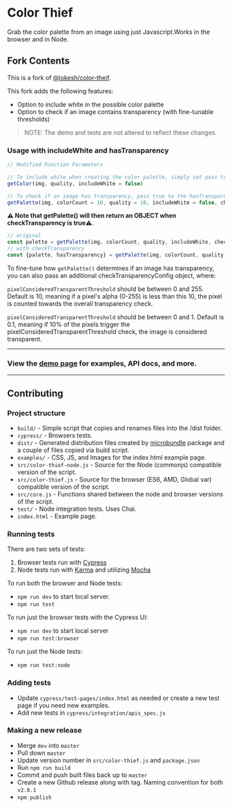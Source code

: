 
# Color Thief

Grab the color palette from an image using just Javascript.Works in the browser and in Node.

## Fork Contents

This is a fork of [@lokesh/color-theif](https://github.com/lokesh/color-thief).

This fork adds the following features:
- Option to include white in the possible color palette
- Option to check if an image contains transparency (with fine-tunable thresholds)

> NOTE:
The demo and tests are not altered to reflect these changes.

### Usage with includeWhite and hasTransparency

```js
// Modified Function Parameters

// To include white when creating the color palette, simply set pass true to the includeWhite parameter.
getColor(img, quality, includeWhite = false)

// To check if an image has transparency, pass true to the hasTransparency parameter.
getPalette(img, colorCount = 10, quality = 10, includeWhite = false, checkTransparency = false, checkTransparencyConfig = {pixelConsideredTransparentThreshold : 10, imageConsideredTransparentThreshold : 0.1}) {
```


**⚠️ Note that getPalette() will then return an OBJECT when checkTransparency is true**⚠️.

```js
// original
const palette = getPalette(img, colorCount, quality, includeWhite, checkTransparency = false)
// with checkTransparency
const {palette, hasTransparency} = getPalette(img, colorCount, quality, includeWhite, checkTransparency = true)
```

To fine-tune how ``getPalette()`` determines if an image has transparency, you can also pass an additional checkTransparencyConfig object, where:

``pixelConsideredTransparentThreshold`` should be between 0 and 255. Default is 10, meaning if a pixel's alpha (0-255) is less than this 10, the pixel is counted towards the overall transparency check.

``pixelConsideredTransparentThreshold`` should be between 0 and 1. Default is 0.1, meaning if 10% of the pixels trigger the pixelConsideredTransparentThreshold check, the image is considered transparent.

---

### View the [demo page](https://lokeshdhakar.com/projects/color-thief/) for examples, API docs, and more.

---

## Contributing

### Project structure

+ `build/` - Simple script that copies and renames files into the /dist folder.
+ `cypress/` - Browsers tests.
+ `dist/` - Generated distribution files created by [microbundle](https://github.com/developit/microbundle) package and a couple of files copied via build script.
+ `examples/` - CSS, JS, and Images for the index.html example page.
+ `src/color-thief-node.js` - Source for the Node (commonjs) compatible version of the script.
+ `src/color-thief.js` - Source for the browser (ES6, AMD, Global var) compatible version of the script.
+ `src/core.js` - Functions shared between the node and browser versions of the script.
+ `test/` - Node integration tests. Uses Chai.
+ `index.html` - Example page.

### Running tests

There are two sets of tests:

1. Browser tests run with [Cypress](https://www.cypress.io)
2. Node tests run with [Karma](https://karma-runner.github.io/latest/index.html) and utilizing [Mocha](https://mochajs.org/)

To run both the browser and Node tests:

- `npm run dev` to start local server.
- `npm run test`

To run just the browser tests with the Cypress UI:

- `npm run dev` to start local server
- `npm run test:browser`

To run just the Node tests:

- `npm run test:node`


### Adding tests

- Update `cypress/test-pages/index.html` as needed or create a new test page if you need new examples.
- Add new tests in `cypress/integration/apis_spec.js`

### Making a new release

- Merge `dev` into `master`
- Pull down `master`
- Update version number in `src/color-thief.js` and `package.json`
- Run `npm run build`
- Commit and push built files back up to `master`
- Create a new Github release along with tag. Naming convention for both ```v2.8.1```
- `npm publish`

